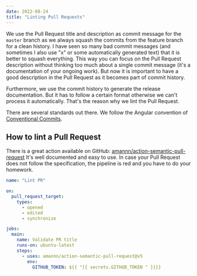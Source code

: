 ```yaml
---
date: 2022-08-24
title: "Linting Pull Requests"
---
```

We use the Pull Request title and description as commit message for the `master` branch as we always squash the
commits from the feature branch for a clean history. I have seen so many bad commit messages (and
sometimes I also use "x" or some automatically generated text) that it is better to squash everything. This way you
can focus on the Pull Request description without thinking too much about a single commit message (it's a documentation
of your ongoing work). But now it is important to have a good description in the Pull Request as it becomes part
of commit history.

Furthermore, we use the commit history to generate the release documentation. But it has to follow a certain format otherwise
we can't process it automatically. That's the reason why we lint the Pull Request.

There are several standards out there. We follow the Angular convention of
[Conventional Commits](https://https://www.conventionalcommits.org/en/v1.0.0-beta.4/#summary).

## How to lint a Pull Request

There is a great action available on GitHub: [amannn/action-semantic-pull-request](https://github.com/amannn/action-semantic-pull-request)
It's well documented and easy to use. In case your Pull Request does not follow the specification, the pipeline is
red and you have to do your homework.

```yaml
name: "Lint PR"

on:
  pull_request_target:
    types:
      - opened
      - edited
      - synchronize

jobs:
  main:
    name: Validate PR title
    runs-on: ubuntu-latest
    steps:
      - uses: amannn/action-semantic-pull-request@v5
        env:
          GITHUB_TOKEN: ${{ "{{ secrets.GITHUB_TOKEN " }}}}
```
